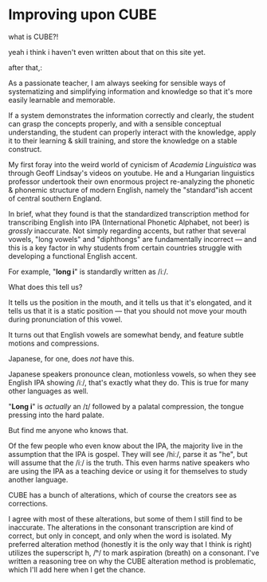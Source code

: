 # Improving upon CUBE

what is CUBE?!&#x20;

yeah i think i haven't even written about that on this site yet.



after that,:

As a passionate teacher, I am always seeking for sensible ways of systematizing and simplifying information and knowledge so that it's more easily learnable and memorable.

If a system demonstrates the information correctly and clearly, the student can grasp the concepts properly, and with a sensible conceptual understanding, the student can properly interact with the knowledge, apply it to their learning & skill training, and store the knowledge on a stable construct.

My first foray into the weird world of cynicism of _Academia Linguistica_ was through Geoff Lindsay's videos on youtube. He and a Hungarian linguistics professor undertook their own enormous project re-analyzing the phonetic & phonemic structure of modern English, namely the "standard"ish accent of central southern England.&#x20;

In brief, what they found is that the standardized transcription method for transcribing English into IPA (International Phonetic Alphabet, not beer) is _grossly_ inaccurate. Not simply regarding accents, but rather that several vowels, "long vowels" and "diphthongs" are fundamentally incorrect — and this is a key factor in why students from certain countries struggle with developing a functional English accent.

For example, "**long i**" is standardly written as /iː/.

What does this tell us?

It tells us the position in the mouth, and it tells us that it's elongated, and it tells us that it is a static position — that you should not move your mouth during pronunciation of this vowel.

It turns out that English vowels are somewhat bendy, and feature subtle motions and compressions.

Japanese, for one, does _not_ have this.&#x20;

Japanese speakers pronounce clean, motionless vowels, so when they see English IPA showing /iː/, that's exactly what they do. This is true for many other languages as well.

"**Long i**" is _actually_ an /ɪ/ followed by a palatal compression, the tongue pressing into the hard palate.

But find me anyone who knows that.

Of the few people who even know about the IPA, the majority live in the assumption that the IPA is gospel. They will see /hiː/, parse it as "he", but will assume that the /iː/ is the truth. This even harms native speakers who are using the IPA as a teaching device or using it for themselves to study another language.



CUBE has a bunch of alterations, which of course the creators see as corrections.

I agree with most of these alterations, but some of them I still find to be inaccurate. The alterations in the consonant transcription are kind of correct, but only in concept, and only when the word is isolated. My preferred alteration method (honestly it is the only way that I think is right) utilizes the superscript h, /ʰ/ to mark aspiration (breath) on a consonant. I've written a reasoning tree on why the CUBE alteration method is problematic, which I'll add here when I get the chance.

